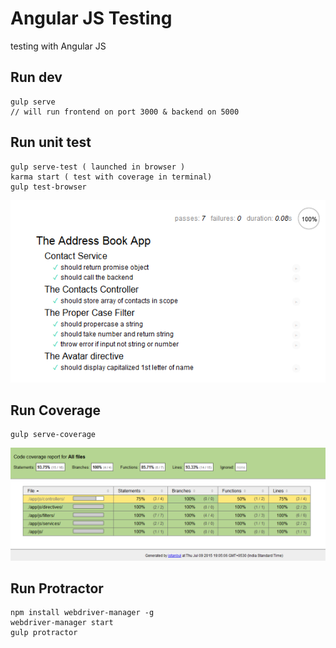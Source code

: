 # Angular JS Testing
testing with Angular JS

## Run dev

```
gulp serve
// will run frontend on port 3000 & backend on 5000
```

## Run unit test

```
gulp serve-test ( launched in browser )
karma start ( test with coverage in terminal)
gulp test-browser 
```

![unit test](githubimg/unit-test.png)

## Run Coverage

```
gulp serve-coverage
```

![coverage](githubimg/coverage.png)

## Run Protractor

```
npm install webdriver-manager -g
webdriver-manager start
gulp protractor
```
